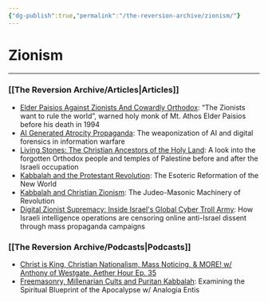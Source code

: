 ```yaml
---
{"dg-publish":true,"permalink":"/the-reversion-archive/zionism/"}
---
```


# Zionism
---
### [[The Reversion Archive/Articles\|Articles]]

- [Elder Paisios Against Zionists And Cowardly Orthodox](https://thereversion.co/p/elder-paisios-against-zionists-and): “The Zionists want to rule the world”, warned holy monk of Mt. Athos Elder Paisios before his death in 1994
- [AI Generated Atrocity Propaganda](https://thereversion.co/p/ai-generated-atrocity-propaganda): The weaponization of AI and digital forensics in information warfare
- [Living Stones: The Christian Ancestors of the Holy Land](https://thereversion.co/p/living-stones-the-christian-ancestors): A look into the forgotten Orthodox people and temples of Palestine before and after the Israeli occupation
- [Kabbalah and the Protestant Revolution](https://thereversion.co/p/kabbalah-and-the-protestant-revolution): The Esoteric Reformation of the New World
- [Kabbalah and Christian Zionism](https://thereversion.co/p/kabbalah-and-christian-zionism): The Judeo-Masonic Machinery of Revolution
- [Digital Zionist Supremacy: Inside Israel's Global Cyber Troll Army](https://thereversion.co/p/digital-zionist-supremacy-inside): How Israeli intelligence operations are censoring online anti-Israel dissent through mass propaganda campaigns

### [[The Reversion Archive/Podcasts\|Podcasts]]

- [Christ is King, Christian Nationalism, Mass Noticing, & MORE! w/ Anthony of Westgate. Aether Hour Ep. 35](https://worldwarnow.co/p/christ-is-king-christian-nationalism)
- [Freemasonry, Millenarian Cults and Puritan Kabbalah](https://thereversion.co/p/freemasonry-millenarian-cults-and): Examining the Spiritual Blueprint of the Apocalypse w/ Analogia Entis